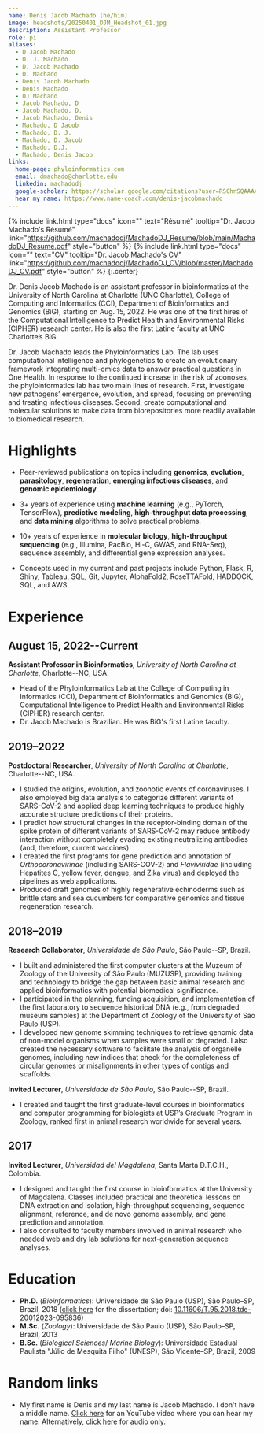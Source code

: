 ```yaml
---
name: Denis Jacob Machado (he/him)
image: headshots/20250401_DJM_Headshot_01.jpg
description: Assistant Professor
role: pi
aliases:
  - D Jacob Machado
  - D. J. Machado
  - D. Jacob Machado
  - D. Machado
  - Denis Jacob Machado
  - Denis Machado
  - DJ Machado
  - Jacob Machado, D
  - Jacob Machado, D.
  - Jacob Machado, Denis
  - Machado, D Jacob
  - Machado, D. J.
  - Machado, D. Jacob
  - Machado, D.J.
  - Machado, Denis Jacob
links:
  home-page: phyloinformatics.com
  email: dmachado@charlotte.edu
  linkedin: machadodj
  google-scholar: https://scholar.google.com/citations?user=RSChnSQAAAAJ&hl=en
  hear my name: https://www.name-coach.com/denis-jacobmachado
---
```


{%
  include link.html
  type="docs"
  icon=""
  text="Résumé"
  tooltip="Dr. Jacob Machado's Résumé"
  link="https://github.com/machadodj/MachadoDJ_Resume/blob/main/MachadoDJ_Resume.pdf"
  style="button"
%}
{%
  include link.html
  type="docs"
  icon=""
  text="CV"
  tooltip="Dr. Jacob Machado's CV"
  link="https://github.com/machadodj/MachadoDJ_CV/blob/master/MachadoDJ_CV.pdf"
  style="button"
%}
{:.center}

Dr. Denis Jacob Machado is an assistant professor in bioinformatics at the University of North Carolina at Charlotte (UNC Charlotte), College of Computing and Informatics (CCI), Department of Bioinformatics and Genomics (BiG), starting on Aug. 15, 2022. He was one of the first hires of the Computational Intelligence to Predict Health and Environmental Risks (CIPHER) research center. He is also the first Latine faculty at UNC Charlotte’s BiG.

Dr. Jacob Machado leads the Phyloinformatics Lab. The lab uses computational intelligence and phylogenetics to create an evolutionary framework integrating multi-omics data to answer practical questions in One Health. In response to the continued increase in the risk of zoonoses, the phyloinformatics lab has two main lines of research. First, investigate new pathogens’ emergence, evolution, and spread, focusing on preventing and treating infectious diseases. Second, create computational and molecular solutions to make data from biorepositories more readily available to biomedical research.

# Highlights

- Peer-reviewed publications on topics including **genomics**, **evolution**, **parasitology**, **regeneration**, **emerging infectious diseases**, and **genomic epidemiology**.

- 3+ years of experience using **machine learning** (e.g., PyTorch, TensorFlow), **predictive modeling**, **high-throughput data processing**, and **data mining** algorithms to solve practical problems.

- 10+ years of experience in **molecular biology**, **high-throughput sequencing** (e.g., Illumina, PacBio, Hi-C, GWAS, and RNA-Seq), sequence assembly, and differential gene expression analyses.

- Concepts used in my current and past projects include Python, Flask, R, Shiny, Tableau, SQL, Git, Jupyter, AlphaFold2, RoseTTAFold, HADDOCK, SQL, and AWS.

# Experience

## August 15, 2022--Current

**Assistant Professor in Bioinformatics**, _University of North Carolina at Charlotte_, Charlotte--NC, USA.

- Head of the Phyloinformatics Lab at the College of Computing in Informatics (CCI), Department of Bioinformatics and Genomics (BiG), Computational Intelligence to Predict Health and Environmental Risks (CIPHER) research center.
- Dr. Jacob Machado is Brazilian. He was BiG's first Latine faculty.

## 2019–2022

**Postdoctoral Researcher**, _University of North Carolina at Charlotte_, Charlotte--NC, USA.

- I studied the origins, evolution, and zoonotic events of coronaviruses. I also employed big data analysis to categorize different variants of SARS-CoV-2 and applied deep learning techniques to produce highly accurate structure predictions of their proteins.
- I predict how structural changes in the receptor-binding domain of the spike protein of different variants of SARS-CoV-2 may reduce antibody interaction without completely evading existing neutralizing antibodies (and, therefore, current vaccines).
- I created the first programs for gene prediction and annotation of *Orthocoronavirinae* (including SARS-COV-2) and *Flaviviridae* (including Hepatites C, yellow fever, dengue, and Zika virus) and deployed the pipelines as web applications.
- Produced draft genomes of highly regenerative echinoderms such as brittle stars and sea cucumbers for comparative genomics and tissue regeneration research.

## 2018–2019

**Research Collaborator**, _Universidade de São Paulo_, São Paulo--SP, Brazil.

- I built and administered the first computer clusters at the Muzeum of Zoology of the University of São Paulo (MUZUSP), providing training and technology to bridge the gap between basic animal research and applied bioinformatics with potential biomedical significance.
- I participated in the planning, funding acquisition, and implementation of the first laboratory to sequence historical DNA (e.g., from degraded museum samples) at the Department of Zoology of the University of São Paulo (USP).
- I developed new genome skimming techniques to retrieve genomic data of non-model organisms when samples were small or degraded. I also created the necessary software to facilitate the analysis of organelle genomes, including new indices that check for the completeness of circular genomes or misalignments in other types of contigs and scaffolds.

**Invited Lecturer**, _Universidade de São Paulo_, São Paulo--SP, Brazil.

- I created and taught the first graduate-level courses in bioinformatics and computer programming for biologists at USP’s Graduate Program in Zoology, ranked first in animal research worldwide for several years.

## 2017

**Invited Lecturer**, _Universidad del Magdalena_, Santa Marta D.T.C.H., Colombia.

- I designed and taught the first course in bioinformatics at the University of Magdalena. Classes included practical and theoretical lessons on DNA extraction and isolation, high-throughput sequencing, sequence alignment, reference, and de novo genome assembly, and gene prediction and annotation.
- I also consulted to faculty members involved in animal research who needed web and dry lab solutions for next-generation sequence analyses.

# Education

- **Ph.D.** (_Bioinformatics_): Universidade de São Paulo (USP), São Paulo–SP, Brazil, 2018 ([click here](https://www.teses.usp.br/teses/disponiveis/95/95131/tde-20012023-095836/pt-br.php) for the dissertation; doi: [10.11606/T.95.2018.tde-20012023-095836](https://doi.org/10.11606/T.95.2018.tde-20012023-095836))
- **M.Sc.** (_Zoology_): Universidade de São Paulo (USP), São Paulo–SP, Brazil, 2013
- **B.Sc.** (_Biological Sciences_/ _Marine Biology_): Universidade Estadual Paulista "Júlio de Mesquita Filho" (UNESP), São Vicente–SP, Brazil, 2009

# Random links

- My first name is Denis and my last name is Jacob Machado. I don't have a middle name. [Click here](https://youtu.be/fUwCwPK6DC8) for an YouTube video where you can hear my name. Alternatively, [click here](https://www.name-coach.com/denis-jacobmachado) for audio only.
